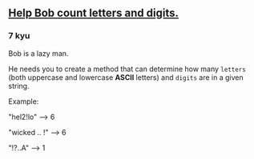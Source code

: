 <h2><a href=https://www.codewars.com/kata/5738f5ea9545204cec000155/train/java target="_blank">Help Bob count letters and digits.</a></h2><h3>7 kyu</h3><p>Bob is a lazy man. </p><p>He needs you to create a method that can determine how many <code>letters</code> (both uppercase and lowercase <strong>ASCII</strong> letters) and <code>digits</code> are in a given string.</p><p>Example:</p><p>"hel2!lo" --&gt; 6</p><p>"wicked .. !" --&gt; 6</p><p>"!?..A" --&gt; 1</p>